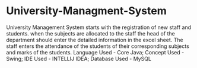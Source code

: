 # University-Managment-System
University Management System  starts with the registration of new staff and students. when the subjects are allocated to the staff the head of the department should enter the detailed information in the excel sheet. The staff enters the attendance of the students of their corresponding subjects and marks of the students. Language Used -  Core Java; Concept Used - Swing; IDE Used - INTELLIJ IDEA; Database Used - MySQL
